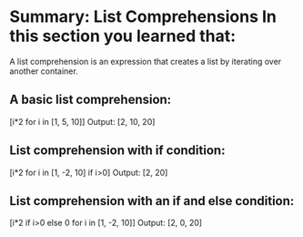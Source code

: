 # Summary: List Comprehensions In this section you learned that:

A list comprehension is an expression that creates a list by iterating over another container.

## A basic list comprehension:

[i*2 for i in [1, 5, 10]]
Output: [2, 10, 20]

## List comprehension with if condition:

[i*2 for i in [1, -2, 10] if i>0]
Output: [2, 20]

## List comprehension with an if and else condition:

[i*2 if i>0 else 0 for i in [1, -2, 10]]
Output: [2, 0, 20]
